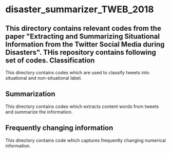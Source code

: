 # disaster_summarizer_TWEB_2018
This directory contains relevant codes from the paper "Extracting and Summarizing Situational Information from the Twitter 
Social Media during Disasters".
THis repository contains following set of codes.
Classification
--------------

This directory contains codes which are used to classify tweets into situational and non-situational label.

Summarization
--------------

This directory contains codes which extracts content words from tweets and summarize the information.

Frequently changing information
--------------------------------

This directory contains code which captures frequently changing numerical information.


